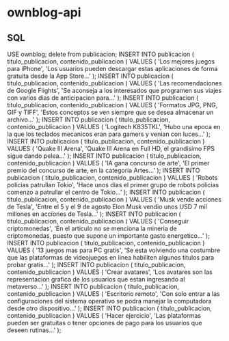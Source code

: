 # ownblog-api


## SQL
USE ownblog;
delete from 
  publicacion;
INSERT INTO publicacion (
  titulo_publicacion, contenido_publicacion
) 
VALUES 
  (
    'Los mejores juegos para iPhone', 
    'Los usuarios pueden descargar estas aplicaciones de forma gratuita desde la App Store...'
  );
INSERT INTO publicacion (
  titulo_publicacion, contenido_publicacion
) 
VALUES 
  (
    'Las recomendaciones de Google Flights', 
    'Se aconseja a los interesados que programen sus viajes con varios dias de anticipacion para...'
  );
INSERT INTO publicacion (
  titulo_publicacion, contenido_publicacion
) 
VALUES 
  (
    'Formatos JPG, PNG, GIF y TIFF', 
    'Estos conceptos se ven siempre que se desea almacenar un archivo...'
  );
INSERT INTO publicacion (
  titulo_publicacion, contenido_publicacion
) 
VALUES 
  (
    'Logitech K835TKL', 'Hubo una epoca en la que los teclados mecanicos eran para gamers y venian con luces...'
  );
INSERT INTO publicacion (
  titulo_publicacion, contenido_publicacion
) 
VALUES 
  (
    'Quake III Arena', 'Quake III Arena en Full HD, el grandisimo FPS sigue dando pelea...'
  );
INSERT INTO publicacion (
  titulo_publicacion, contenido_publicacion
) 
VALUES 
  (
    'IA gana concurso de arte', 'El primer premio del concurso de arte, en la categoria Artes...'
  );
INSERT INTO publicacion (
  titulo_publicacion, contenido_publicacion
) 
VALUES 
  (
    'Robots policias patrullan Tokio', 
    'Hace unos dias el primer grupo de robots policias comenzo a patrullar el centro de Tokio...'
  );
INSERT INTO publicacion (
  titulo_publicacion, contenido_publicacion
) 
VALUES 
  (
    'Musk vende acciones de Tesla', 
    'Entre el 5 y el 9 de agosto Elon Musk vendio unos USD 7 mil millones en acciones de Tesla...'
  );
INSERT INTO publicacion (
  titulo_publicacion, contenido_publicacion
) 
VALUES 
  (
    'Conseguir criptomonedas', 'En el articulo no se menciona la mineria de criptomonedas, puesto que supone un importante gasto energetico...'
  );
INSERT INTO publicacion (
  titulo_publicacion, contenido_publicacion
) 
VALUES 
  (
    '13 juegos mas para PC gratis', 
    'Se esta volviendo una costumbre que las plataformas de videojuegos en linea habiliten algunos titulos para probar gratis...'
  );
INSERT INTO publicacion (
  titulo_publicacion, contenido_publicacion
) 
VALUES 
  (
    'Crear avatares', 'Los avatares son las representacion grafica de los usuarios que estan ingresando al metaverso...'
  );
INSERT INTO publicacion (
  titulo_publicacion, contenido_publicacion
) 
VALUES 
  (
    'Escritorio remoto', 'Con solo entrar a las configuraciones del sistema operativo se podra manejar la computadora desde otro dispositivo...'
  );
INSERT INTO publicacion (
  titulo_publicacion, contenido_publicacion
) 
VALUES 
  (
    'Hacer ejercicio', 'Las plataformas pueden ser gratuitas o tener opciones de pago para los usuarios que deseen rutinas...'
  );
